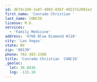 ```yaml
---
id: db74c2d9-1a87-4003-83bf-48237e2001e2
first_name: 'Conrado Christian '
last_name: CONCIO
license: M.D.
services:
  - 'Family Medicine'
address: '4760 Blue Diamond #110'
city: 'Las Vegas'
state: NV
zip: '89139'
phone: 702-383-2300
title: 'Conrado Christian  CONCIO'
_geoloc:
  lat: 36.0436
  lng: -115.18
---
```

